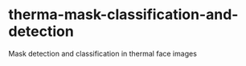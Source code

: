 # therma-mask-classification-and-detection
Mask detection and classification in thermal face images
